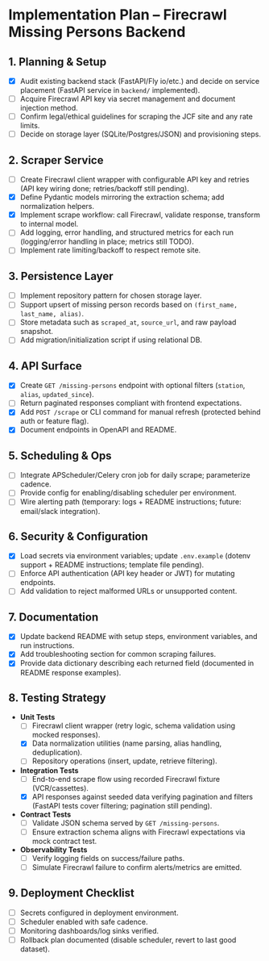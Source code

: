 # Implementation Plan – Firecrawl Missing Persons Backend

## 1. Planning & Setup
- [x] Audit existing backend stack (FastAPI/Fly io/etc.) and decide on service placement (FastAPI service in `backend/` implemented).
- [ ] Acquire Firecrawl API key via secret management and document injection method.
- [ ] Confirm legal/ethical guidelines for scraping the JCF site and any rate limits.
- [ ] Decide on storage layer (SQLite/Postgres/JSON) and provisioning steps.

## 2. Scraper Service
- [ ] Create Firecrawl client wrapper with configurable API key and retries (API key wiring done; retries/backoff still pending).
- [x] Define Pydantic models mirroring the extraction schema; add normalization helpers.
- [x] Implement scrape workflow: call Firecrawl, validate response, transform to internal model.
- [ ] Add logging, error handling, and structured metrics for each run (logging/error handling in place; metrics still TODO).
- [ ] Implement rate limiting/backoff to respect remote site.

## 3. Persistence Layer
- [ ] Implement repository pattern for chosen storage layer.
- [ ] Support upsert of missing person records based on `(first_name, last_name, alias)`.
- [ ] Store metadata such as `scraped_at`, `source_url`, and raw payload snapshot.
- [ ] Add migration/initialization script if using relational DB.

## 4. API Surface
- [x] Create `GET /missing-persons` endpoint with optional filters (`station`, `alias`, `updated_since`).
- [ ] Return paginated responses compliant with frontend expectations.
- [x] Add `POST /scrape` or CLI command for manual refresh (protected behind auth or feature flag).
- [x] Document endpoints in OpenAPI and README.

## 5. Scheduling & Ops
- [ ] Integrate APScheduler/Celery cron job for daily scrape; parameterize cadence.
- [ ] Provide config for enabling/disabling scheduler per environment.
- [ ] Wire alerting path (temporary: logs + README instructions; future: email/slack integration).

## 6. Security & Configuration
- [x] Load secrets via environment variables; update `.env.example` (dotenv support + README instructions; template file pending).
- [ ] Enforce API authentication (API key header or JWT) for mutating endpoints.
- [ ] Add validation to reject malformed URLs or unsupported content.

## 7. Documentation
- [x] Update backend README with setup steps, environment variables, and run instructions.
- [x] Add troubleshooting section for common scraping failures.
- [x] Provide data dictionary describing each returned field (documented in README response examples).

## 8. Testing Strategy
- **Unit Tests**
  - [ ] Firecrawl client wrapper (retry logic, schema validation using mocked responses).
  - [x] Data normalization utilities (name parsing, alias handling, deduplication).
  - [ ] Repository operations (insert, update, retrieve filtering).
- **Integration Tests**
  - [ ] End-to-end scrape flow using recorded Firecrawl fixture (VCR/cassettes).
  - [x] API responses against seeded data verifying pagination and filters (FastAPI tests cover filtering; pagination still pending).
- **Contract Tests**
  - [ ] Validate JSON schema served by `GET /missing-persons`.
  - [ ] Ensure extraction schema aligns with Firecrawl expectations via mock contract test.
- **Observability Tests**
  - [ ] Verify logging fields on success/failure paths.
  - [ ] Simulate Firecrawl failure to confirm alerts/metrics are emitted.

## 9. Deployment Checklist
- [ ] Secrets configured in deployment environment.
- [ ] Scheduler enabled with safe cadence.
- [ ] Monitoring dashboards/log sinks verified.
- [ ] Rollback plan documented (disable scheduler, revert to last good dataset).
